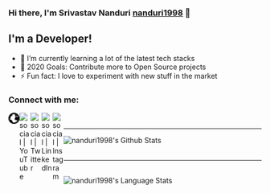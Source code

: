 ### Hi there, I'm Srivastav Nanduri [nanduri1998][website] 👋

## I'm a Developer!
- 🌱 I’m currently learning a lot of the latest tech stacks
- 🥅 2020 Goals: Contribute more to Open Source projects
- ⚡ Fun fact: I love to experiment with new stuff in the market

### Connect with me:

[<img align="left" alt="website" width="22px" src="https://raw.githubusercontent.com/iconic/open-iconic/master/svg/globe.svg" />][website]
[<img align="left" alt="social | YouTube" width="22px" src="https://cdn.jsdelivr.net/npm/simple-icons@v3/icons/youtube.svg" />][youtube]
[<img align="left" alt="social | Twitter" width="22px" src="https://cdn.jsdelivr.net/npm/simple-icons@v3/icons/twitter.svg" />][twitter]
[<img align="left" alt="social | LinkedIn" width="22px" src="https://cdn.jsdelivr.net/npm/simple-icons@v3/icons/linkedin.svg" />][linkedin]
[<img align="left" alt="social | Instagram" width="22px" src="https://cdn.jsdelivr.net/npm/simple-icons@v3/icons/instagram.svg" />][instagram]

<br />

---

<img align="left" alt="nanduri1998's Github Stats" src="https://github-readme-stats.codestackr.vercel.app/api?username=nanduri1998&show_icons=true&hide_border=true&count_private=true&theme=dark" />
<br />
<br />


---
<br />

<img align="left" alt="nanduri1998's Language Stats" src="https://github-readme-stats.vercel.app/api/top-langs/?username=nanduri1998" />

[website]: https://srivastav-nanduri.web.app
[twitter]: https://twitter.com/nanduri1998
[youtube]: https://youtube.com/schoolofexperiments
[instagram]: https://instagram.com/nanduri1998
[linkedin]: https://linkedin.com/in/srivastav-nanduri